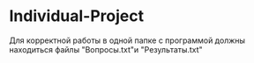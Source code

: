 # Individual-Project
Для корректной работы в одной папке с программой должны находиться файлы "Вопросы.txt"и "Результаты.txt"
